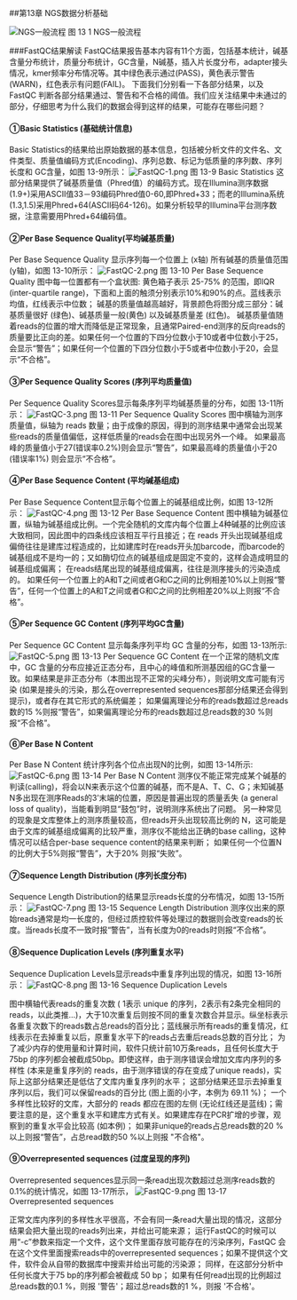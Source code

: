 ##第13章 NGS数据分析基础


![NGS一般流程](https://raw.githubusercontent.com/adong77/ligene/master/imageBed/book/fig13-1.png)
图 13 1 NGS一般流程

###FastQC结果解读
FastQC结果报告基本内容有11个方面，包括基本统计，碱基含量分布统计，质量分布统计，GC含量，N碱基，插入片长度分布，adapter接头情况，kmer频率分布情况等。其中绿色表示通过(PASS)，黄色表示警告(WARN)，红色表示有问题(FAIL)。 
下面我们分别看一下各部分结果，以及 FastQC 判断各部分结果通过、警告和不合格的阈值。我们应关注结果中未通过的部分，仔细思考为什么我们的数据会得到这样的结果，可能存在哪些问题？
#### ①Basic Statistics (基础统计信息)
Basic Statistics的结果给出原始数据的基本信息，包括被分析文件的文件名、文件类型、质量值编码方式(Encoding)、序列总数、标记为低质量的序列数、序列长度和 GC含量，如图 13-9所示： 
![FastQC-1.png](https://raw.githubusercontent.com/adong77/ligene/master/imageBed/book/FastQC-1.png)
图 13-9 Basic Statistics
这部分结果提供了碱基质量值（Phred值）的编码方式。现在Illumina测序数据(1.9+)采用ASCII值33－93编码Phred值0-60,即Phred+33；而老的Illumina系统(1.3,1.5)采用Phred+64(ASCII码64-126)。如果分析较早的Illumina平台测序数据，注意需要用Phred+64编码值。

#### ②Per Base Sequence Quality(平均碱基质量)
Per Base Sequence Quality 显示序列每一个位置上 (x轴) 所有碱基的质量值范围 (y轴)，如图 13-10所示： 
![FastQC-2.png](https://raw.githubusercontent.com/adong77/ligene/master/imageBed/book/FastQC-2.png)
图 13-10 Per Base Sequence Quality
图中每一位置都有一个盒状图: 黄色箱子表示 25-75% 的范围，即IQR (inter-quartile range)，下面和上面的触须分别表示10%和90%的点。蓝线表示均值，红线表示中位数；
碱基的质量值越高越好，背景颜色将图分成三部分：碱基质量很好 (绿色)、碱基质量一般(黄色) 以及碱基质量差 (红色)。
碱基质量值随着reads的位置的增大而降低是正常现象，且通常Paired-end测序的反向reads的质量要比正向的差。如果任何一个位置的下四分位数小于10或者中位数小于25，会显示“警告”；如果任何一个位置的下四分位数小于5或者中位数小于20，会显示“不合格”。

#### ③Per Sequence Quality Scores (序列平均质量值)
Per Sequence Quality Scores显示每条序列平均碱基质量的分布，如图 13-11所示： 
![FastQC-3.png](https://raw.githubusercontent.com/adong77/ligene/master/imageBed/book/FastQC-3.png)
图 13-11 Per Sequence Quality Scores
图中横轴为测序质量值，纵轴为 reads 数量；由于成像的原因，得到的测序结果中通常会出现某些reads的质量值偏低，这样低质量的reads会在图中出现另外一个峰。
如果最高峰的质量值小于27(错误率0.2%)则会显示“警告”，如果最高峰的质量值小于20 (错误率1%) 则会显示“不合格”。

#### ④Per Base Sequence Content (平均碱基组成)
Per Base Sequence Content显示每个位置上的碱基组成比例，如图 13-12所示： 
![FastQC-4.png](https://raw.githubusercontent.com/adong77/ligene/master/imageBed/book/FastQC-4.png)
图 13-12 Per Base Sequence Content
图中横轴为碱基位置，纵轴为碱基组成比例。一个完全随机的文库内每个位置上4种碱基的比例应该大致相同，因此图中的四条线应该相互平行且接近；在 reads 开头出现碱基组成偏倚往往是建库过程造成的，比如建库时在reads开头加barcode，而barcode的碱基组成不是均一的；又如酶切位点的碱基组成是固定不变的，这样会造成明显的碱基组成偏离；
在reads结尾出现的碱基组成偏离，往往是测序接头的污染造成的。
如果任何一个位置上的A和T之间或者G和C之间的比例相差10%以上则报“警告”，任何一个位置上的A和T之间或者G和C之间的比例相差20%以上则报“不合格”。

#### ⑤Per Sequence GC Content (序列平均GC含量)
Per Sequence GC Content 显示每条序列平均 GC 含量的分布，如图 13-13所示: 
![FastQC-5.png](https://raw.githubusercontent.com/adong77/ligene/master/imageBed/book/FastQC-5.png)
图 13-13 Per Sequence GC Content
在一个正常的随机文库中，GC 含量的分布应接近正态分布，且中心的峰值和所测基因组的GC含量一致。如果结果是非正态分布（本图出现不正常的尖峰分布），则说明文库可能有污染 (如果是接头的污染，那么在overrepresented sequences那部分结果还会得到提示)，或者存在其它形式的系统偏差；
如果偏离理论分布的reads数超过总reads数的15 %则报“警告”，如果偏离理论分布的reads数超过总reads数的30 %则报“不合格”。

#### ⑥Per Base N Content
Per Base N Content 统计序列各个位点出现N的比例，如图 13-14所示: 
![FastQC-6.png](https://raw.githubusercontent.com/adong77/ligene/master/imageBed/book/FastQC-6.png)
图 13-14 Per Base N Content
测序仪不能正常完成某个碱基的判读(calling)，将会以N来表示这个位置的碱基，而不是A、T、C、G；未知碱基N多出现在测序Reads的3’末端的位置，原因是普遍出现的质量丢失 (a general loss of quality)，当能看到明显“鼓包”时，说明测序系统出了问题。
另一种常见的现象是文库整体上的测序质量较高，但reads开头出现较高比例的 N，这可能是由于文库的碱基组成偏离的比较严重，测序仪不能给出正确的base calling，这种情况可以结合per-base sequence content的结果来判断；
如果任何一个位置N的比例大于5%则报“警告”，大于20% 则报“失败”。

#### ⑦Sequence Length Distribution (序列长度分布)
Sequence Length Distribution的结果显示reads长度的分布情况，如图 13-15所示： 
![FastQC-7.png](https://raw.githubusercontent.com/adong77/ligene/master/imageBed/book/FastQC-7.png)
图 13-15 Sequence Length Distribution
测序仪出来的原始reads通常是均一长度的，但经过质控软件等处理过的数据则会改变reads的长度。当reads长度不一致时报“警告”，当有长度为0的reads时则报“不合格”。

#### ⑧Sequence Duplication Levels (序列重复水平)
Sequence Duplication Levels显示reads中重复序列出现的情况，如图 13-16所示： 
![FastQC-8.png](https://raw.githubusercontent.com/adong77/ligene/master/imageBed/book/FastQC-8.png)
图 13-16 Sequence Duplication Levels

图中横轴代表reads的重复次数 ( 1表示 unique 的序列，2表示有2条完全相同的reads，以此类推...)，大于10次重复后则按不同的重复次数合并显示。纵坐标表示各重复次数下的reads数占总reads的百分比；蓝线展示所有reads的重复情况，红线表示在去掉重复以后，原重复水平下的reads占去重后reads总数的百分比；
为了减少内存的使用量和计算时间，软件只统计前10万条reads，且任何长度大于75bp 的序列都会被截成50bp。即使这样，由于测序错误会增加文库内序列的多样性 (本来是重复序列的 reads，由于测序错误的存在变成了unique reads)，实际上这部分结果还是低估了文库内重复序列的水平；
这部分结果还显示去掉重复序列以后，我们可以保留reads的百分比 (图上面的小字，本例为 69.11 %)；
一个多样性比较好的文库，大部分的 reads 都应在图的左侧 (无论红线还是蓝线)；需要注意的是，这个重复水平和建库方式有关。如果建库存在PCR扩增的步骤，观察到的重复水平会比较高 (如本例)； 
如果非unique的reads占总reads数的20 %以上则报“警告”，占总read数的50 %以上则报 "不合格"。

#### ⑨Overrepresented sequences (过度呈现的序列)
Overrepresented sequences显示同一条read出现次数超过总测序reads数的0.1%的统计情况，如图 13-17所示， 
![FastQC-9.png](https://raw.githubusercontent.com/adong77/ligene/master/imageBed/book/FastQC-9.png)
图 13-17 Overrepresented sequences

正常文库内序列的多样性水平很高，不会有同一条read大量出现的情况，这部分结果会把大量出现的reads列出来，并给出可能来源；
运行FastQC的时候可以用“-c”参数来指定一个文件，这个文件里面存放可能存在的污染序列，FastQC 会在这个文件里面搜索reads中的overrepresented sequences；如果不提供这个文件，软件会从自带的数据库中搜索并给出可能的污染源；
同样，在这部分分析中任何长度大于75 bp的序列都会被截成 50 bp；
如果有任何read出现的比例超过总reads数的0.1 %，则报 '警告'；超过总reads数的1 %，则报 '不合格'。